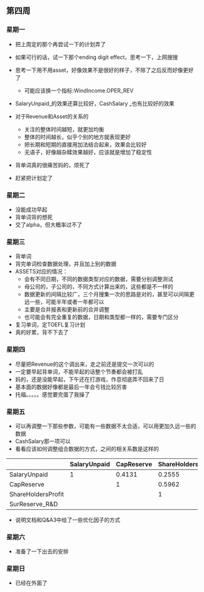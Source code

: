 ## 第四周

### 星期一

- 把上周定的那个再尝试一下的计划弄了
- 如果可行的话，试一下那个ending digit effect，思考一下，上网搜搜
- 思考一下用不用asset，好像效果不是很好的样子，不除了之后反而好像更好了
  - 可能应该换一个指标:WindIncome.OPER_REV

- SalaryUnpaid_的效果还算比较好，CashSalary _也有比较好的效果
- 对于Revenue和Asset的关系的
  - 关注的整体时间越短，就更加均衡
  - 整体的时间越长，似乎个别的地方就表现更好
  - 把长期和短期的直接用加法结合起来，效果会比较好
  - 无语子，好像越杂糅效果越好，应该就是增加了稳定性

- 背单词真的很痛苦妈的，烦死了
- 赶紧把计划定了

### 星期二

- 没能成功早起
- 背单词背的想死
- 交了alpha，但大概率过不了

### 星期三

- 背单词
- 背完单词检查数据处理，并且加上别的数据
- ASSETS对应的情况：
  - 会有不同日期，不同的数据类型对应的数据，需要分别调整测试
  - 母公司的，子公司的，不同方式计算出来的，这些都是不一样的
  - 数据更新的间隔比较广，三个月搜集一次的思路是对的，甚至可以间隔更远一些，可能半年或者一年都可以
  - 主要是合并报表和更新前的合并调整
  - 也可能会有完全重复的数据，日期和类型都一样的，需要专门区分
- 复习单词，定TOEFL复习计划
- 真的好累，背不下去了


### 星期四 

- 尽量把Revenue的这个调出来，走之前还是提交一次可以的
- 一定要早起背单词，不能早起的话整个节奏都会被打乱
- 妈的，还是没能早起，下午还在打游戏，作息彻底弄不回来了日
- 基本面的数据好像都是最后一年会亏钱比较厉害
- 托福。。。。。感觉要完蛋了我操了

### 星期五

- 可以再调整一下那些参数，可能有一些数据不太合适，可以用更加久远一些的数据
- CashSalary那一项可以
- 看看应该如何调整组合数据的方式，之间的相关系数是这样的

|                    | SalaryUnpaid | CapReserve | ShareHoldersProfit | SurReserve_R&D |
| ------------------ | ------------ | ---------- | ------------------ | -------------- |
| SalaryUnpaid       | 1            | 0.4131     | 0.2555             | 0.5255         |
| CapReserve         |              | 1          | 0.5962             | 0.5574         |
| ShareHoldersProfit |              |            | 1                  | 0.4734         |
| SurReserve_R&D     |              |            |                    | 1              |

- 说明文档和Q&A3中给了一些优化因子的方式


### 星期六

- 准备了一下出去的安排

### 星期日

- 已经在外面了